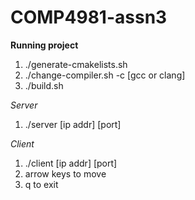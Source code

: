 # COMP4981-assn3

**Running project**
1) ./generate-cmakelists.sh
2) ./change-compiler.sh -c [gcc or clang]
3) ./build.sh

_Server_
1) ./server [ip addr] [port]


_Client_
1) ./client [ip addr] [port]
2) arrow keys to move
3) q to exit
